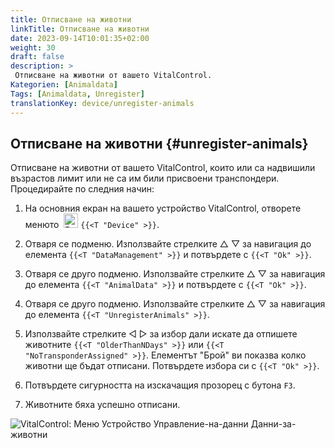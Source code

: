 ```yaml
---
title: Отписване на животни
linkTitle: Отписване на животни
date: 2023-09-14T10:01:35+02:00
weight: 30
draft: false
description: >
 Отписване на животни от вашето VitalControl.
Kategorien: [Animaldata]
Tags: [Animaldata, Unregister]
translationKey: device/unregister-animals
---
```

## Отписване на животни {#unregister-animals}

Отписване на животни от вашето VitalControl, които или са надвишили възрастов лимит или не са им били присвоени транспондери. Процедирайте по следния начин:

1. На основния екран на вашето устройство VitalControl, отворете менюто &nbsp;<img src="/icons/device.svg" width="23" align="bottom" alt="Device" /> `{{<T "Device" >}}`.

2. Отваря се подменю. Използвайте стрелките △ ▽ за навигация до елемента `{{<T "DataManagement" >}}` и потвърдете с `{{<T "Ok" >}}`.

3. Отваря се друго подменю. Използвайте стрелките △ ▽ за навигация до елемента `{{<T "AnimalData" >}}` и потвърдете с `{{<T "Ok" >}}`.

4. Отваря се друго подменю. Използвайте стрелките △ ▽ за навигация до елемента `{{<T "UnregisterAnimals" >}}`.

5. Използвайте стрелките ◁ ▷ за избор дали искате да отпишете животните `{{<T "OlderThanNDays" >}}` или `{{<T "NoTransponderAssigned" >}}`. Елементът "Брой" ви показва колко животни ще бъдат отписани. Потвърдете избора си с `{{<T "Ok" >}}`.

6. Потвърдете сигурността на изскачащия прозорец с бутона `F3`.

7. Животните бяха успешно отписани.

![VitalControl: Меню Устройство Управление-на-данни Данни-за-животни](../images/unregister.png "Отписване")
